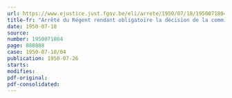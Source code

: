 ```yaml
---
url: https://www.ejustice.just.fgov.be/eli/arrete/1950/07/18/1950071804/justel
title-fr: "Arrêté du Régent rendant obligatoire la décision de la commission paritaire nationale de l'Industrie de l'Imprimerie et des Arts graphiques en date du 8 mars 1950"
date: 1950-07-18
source:
number: 1950071804
page: 888888
case: 1950-07-18/04
publication: 1950-07-26
starts:
modifies:
pdf-original:
pdf-consolidated:
---
```


